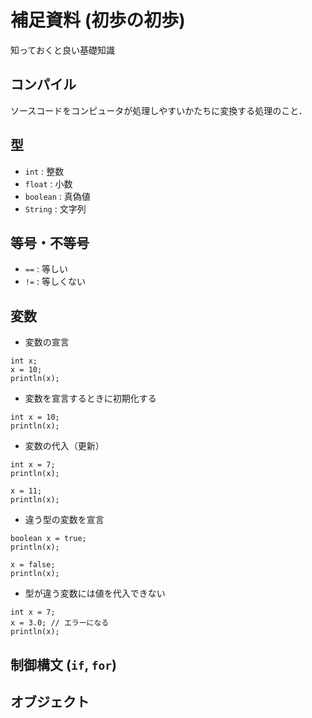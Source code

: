 # 補足資料 (初歩の初歩)

知っておくと良い基礎知識

## コンパイル

ソースコードをコンピュータが処理しやすいかたちに変換する処理のこと．

## 型

- `int` : 整数
- `float` : 小数
- `boolean` : 真偽値
- `String` : 文字列

## 等号・不等号

- `==` : 等しい
- `!=` : 等しくない

## 変数

- 変数の宣言

```java:
int x;
x = 10;
println(x);
```

- 変数を宣言するときに初期化する

```java:
int x = 10;
println(x);
```

- 変数の代入（更新）

```java:
int x = 7;
println(x);

x = 11;
println(x);
```

- 違う型の変数を宣言

```java:
boolean x = true;
println(x);

x = false;
println(x);
```

- 型が違う変数には値を代入できない

```java:
int x = 7;
x = 3.0; // エラーになる
println(x);
```

## 制御構文 (`if`, `for`)

## オブジェクト
